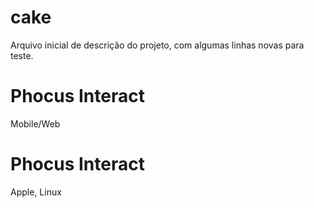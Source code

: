cake
====
Arquivo inicial de descrição do projeto, com algumas linhas novas para teste.

Phocus Interact
====
Mobile/Web

Phocus Interact
====
Apple, Linux